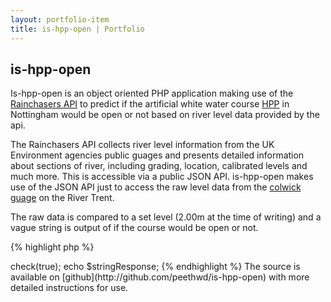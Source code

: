 ```yaml
---
layout: portfolio-item
title: is-hpp-open | Portfolio
---
```


## is-hpp-open

Is-hpp-open is an object oriented PHP application making use of the [Rainchasers API](http://ranichasers.com) to predict if the artificial white water course [HPP](http://www.nwscnotts.com/) in Nottingham would be open or not based on river level data provided by the api.

The Rainchasers API collects river level information from the UK Environment agencies public guages and presents detailed information about sections of river, including grading, location, calibrated levels and much more. This is accessible via a public JSON API. is-hpp-open makes use of the JSON API just to access the raw level data from the [colwick guage](http://www.environment-agency.gov.uk/homeandleisure/floods/riverlevels/120752.aspx?stationId=2102) on the River Trent.

The raw data is compared to a set level (2.00m at the time of writing) and a vague string is output of if the course would be open or not. 


{% highlight php %}
<?php
    // Require main class.
    require_once("IsHppOpen/IsHppOpen.php");
    // Register the autoloader if required.
    \IsHppOpen\IsHppOpen::registerAutoloader();

    // Instanciate
    $isHppOpen = new \IsHppOpen\IsHppOpen();

    $stringResponse = $isHppOpen->check(true);
    echo $stringResponse;
{% endhighlight %}

The source is available on [github](http://github.com/peethwd/is-hpp-open) with more detailed instructions for use.
